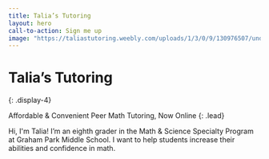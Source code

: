 ```yaml
---
title: Talia’s Tutoring
layout: hero
call-to-action: Sign me up
image: "https://taliastutoring.weebly.com/uploads/1/3/0/9/130976507/undraw-software-engineer-lvl5-hair-color_orig.png"
---
```


# Talia’s Tutoring
{: .display-4}

Affordable & Convenient Peer Math Tutoring, Now Online
{: .lead}

Hi, I'm Talia! I’m an eighth grader in the Math & Science Specialty Program at Graham Park Middle School. I want to help students increase their abilities and confidence in math.
